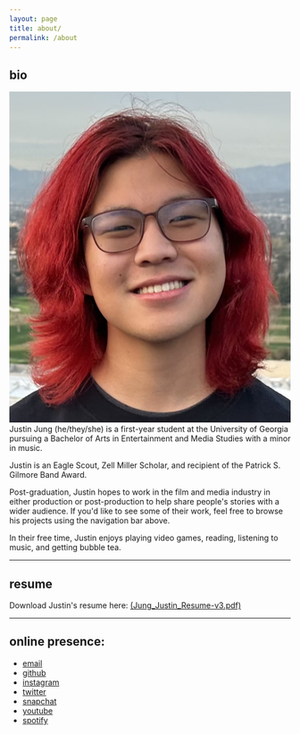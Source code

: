 ```yaml
---
layout: page
title: about/
permalink: /about
---
```

## bio
![Justin's headshot](assets/img/headshot.jpg)Justin Jung (he/they/she) is a first-year student at the University of Georgia pursuing a Bachelor of Arts in Entertainment and Media Studies with a minor in music.
 
Justin is an Eagle Scout, Zell Miller Scholar, and recipient of the Patrick S. Gilmore Band Award.
 
Post-graduation, Justin hopes to work in the film and media industry in either production or post-production to help share people's stories with a wider audience. If you'd like to see some of their work, feel free to browse his projects using the navigation bar above.
 
In their free time, Justin enjoys playing video games, reading, listening to music, and getting bubble tea.

<hr class="in-content">

## resume
Download Justin's resume here: [(Jung_Justin_Resume-v3.pdf)](/assets/pdf/Jung_Justin_Resume-v3.pdf)

<hr>

## online presence:
+ [email](mailto:justin@bustinbung.com)
+ [github](https://github.com/bustinbung)
+ [instagram](https://instagram.com/bustinbung)
+ [twitter](https://twitter.com/bustinbung)
+ [snapchat](https://t.snapchat.com/kR0XK2AW)
+ [youtube](https://www.youtube.com/@bustinbung)
+ [spotify](https://open.spotify.com/user/31ww575syjxqf7h653q36evvbgeu?si=b48408449b544942)
